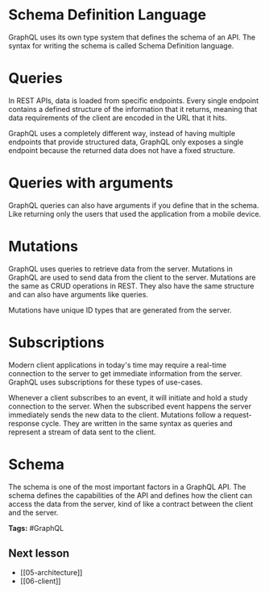 
# Schema Definition Language
GraphQL uses its own type system that defines the schema of an API. The syntax for writing the schema is called Schema Definition language.

# Queries
In REST APIs, data is loaded from specific endpoints. Every single endpoint contains a defined structure of the information that it returns, meaning that data requirements of the client are encoded in the URL that it hits.

GraphQL uses a completely different way, instead of having multiple endpoints that provide structured data, GraphQL only exposes a single endpoint because the returned data does not have a fixed structure.   

# Queries with arguments
GraphQL queries can also have arguments if you define that in the schema. Like returning only the users that used the application from a mobile device. 

# Mutations
GraphQL uses queries to retrieve data from the server. Mutations in GraphQL are used to send data from the client to the server. Mutations are the same as CRUD operations in REST. They also have the same structure and can also have arguments like queries.

Mutations have unique ID types that are generated from the server.

# Subscriptions
Modern client applications in today's time may require a real-time connection to the server to get immediate information from the server. GraphQL uses subscriptions for these types of use-cases.

Whenever a client subscribes to an event, it will initiate and hold a study connection to the server. When the subscribed event happens the server immediately sends the new data to the client. Mutations follow a request-response cycle. They are written in the same syntax as queries and represent a stream of data sent to the client.

# Schema
The schema is one of the most important factors in a GraphQL API. The schema defines the capabilities of the API and defines how the client can access the data from the server, kind of like a contract between the client and the server.

**Tags:** #GraphQL 

## Next lesson
- [[05-architecture]]
- [[06-client]]
